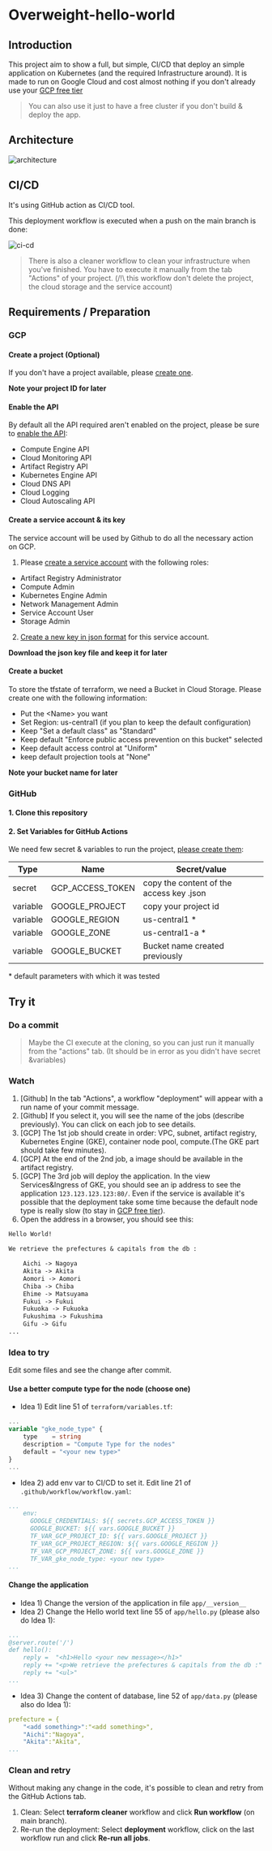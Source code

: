 # Overweight-hello-world

## Introduction

This project aim to show a full, but simple, CI/CD that deploy an simple application on Kubernetes (and the required Infrastructure around). It is made to run on Google Cloud and cost almost nothing if you don't already use your [GCP free tier](https://cloud.google.com/free/docs/free-cloud-features)

> You can also use it just to have a free cluster if you don't build & deploy the app.

## Architecture

![architecture](doc/architecture.png)

## CI/CD

It's using GitHub action as CI/CD tool.

This deployment workflow is executed when a push on the main branch is done:

![ci-cd](doc/ci-cd.jpg)

> There is also a cleaner workflow to clean your infrastructure when you've finished. You have to execute it manually from the tab "Actions" of your project. (/!\ this workflow don't delete the project, the cloud storage and the service account)

## Requirements / Preparation

### GCP

#### Create a project (Optional)

If you don't have a project available, please [create one](https://cloud.google.com/resource-manager/docs/creating-managing-projects).

**Note your project ID for later**

#### Enable the API

By default all the API required aren't enabled on the project, please be sure to [enable the API](https://cloud.google.com/endpoints/docs/openapi/enable-api):

* Compute Engine API
* Cloud Monitoring API
* Artifact Registry API
* Kubernetes Engine API
* Cloud DNS API
* Cloud Logging
* Cloud Autoscaling API

#### Create a service account & its key

The service account will be used by Github to do all the necessary action on GCP. 

1. Please [create a service account](https://cloud.google.com/iam/docs/service-accounts-create) with the following roles:

* Artifact Registry Administrator
* Compute Admin
* Kubernetes Engine Admin
* Network Management Admin
* Service Account User
* Storage Admin

2. [Create a new key in json format](https://cloud.google.com/iam/docs/keys-create-delete) for this service account.

**Download the json key file and keep it for later**

#### Create a bucket

To store the tfstate of terraform, we need a Bucket in Cloud Storage. Please create one with the following information:

* Put the \<Name\> you want
* Set Region: us-central1 (if you plan to keep the default configuration)
* Keep "Set a default class" as "Standard"
* Keep default "Enforce public access prevention on this bucket" selected
* Keep default access control at "Uniform"
* keep default projection tools at "None"

**Note your bucket name for later**

### GitHub

#### 1. Clone this repository

#### 2. Set Variables for GitHub Actions

We need few secret & variables to run the project, [please create them](https://docs.github.com/en/actions/security-guides/encrypted-secrets?tool=webui):

|  Type  | Name             | Secret/value                         |
|--------|------------------|--------------------------------------|
| secret | GCP_ACCESS_TOKEN | copy the content of the access key .json |
|variable| GOOGLE_PROJECT   | copy your project id                 |
|variable| GOOGLE_REGION    | us-central1 *                        |
|variable| GOOGLE_ZONE      | us-central1-a *                      |
|variable| GOOGLE_BUCKET    | Bucket name created previously       |

\* default parameters with which it was tested

## Try it

### Do a commit

> Maybe the CI execute at the cloning, so you can just run it manually from the "actions" tab. (It should be in error as you didn't have secret &variables)

### Watch

1. [Github] In the tab "Actions", a workflow "deployment" will appear with a run name of your commit message.
2. [Github] If you select it, you will see the name of the jobs (describe previously). You can click on each job to see details.
3. [GCP] The 1st job should create in order: VPC, subnet, artifact registry, Kubernetes Engine (GKE), container node pool, compute.(The GKE part should take few minutes).
4. [GCP] At the end of the 2nd job, a image should be available in the artifact registry.
5. [GCP] The 3rd job will deploy the application. In the view Services&Ingress of GKE, you should see an ip address to see the application ``123.123.123.123:80/``. Even if the service is available it's possible that the deployment take some time because the default node type is really slow (to stay in [GCP free tier](https://cloud.google.com/free/docs/free-cloud-features)).
6. Open the address in a browser, you should see this:

```txt
Hello World!

We retrieve the prefectures & capitals from the db :

    Aichi -> Nagoya
    Akita -> Akita
    Aomori -> Aomori
    Chiba -> Chiba
    Ehime -> Matsuyama
    Fukui -> Fukui
    Fukuoka -> Fukuoka
    Fukushima -> Fukushima
    Gifu -> Gifu
...
```

### Idea to try

Edit some files and see the change after commit.

#### Use a better compute type for the node (choose one)

* Idea 1) Edit line 51 of ``terraform/variables.tf``:

```terraform
...
variable "gke_node_type" {
    type    = string
    description = "Compute Type for the nodes"
    default = "<your new type>"
}
...
```

* Idea 2) add env var to CI/CD to set it. Edit line 21 of ``.github/workflow/workflow.yaml``:

```yml
...
    env:
      GOOGLE_CREDENTIALS: ${{ secrets.GCP_ACCESS_TOKEN }}
      GOOGLE_BUCKET: ${{ vars.GOOGLE_BUCKET }}
      TF_VAR_GCP_PROJECT_ID: ${{ vars.GOOGLE_PROJECT }}
      TF_VAR_GCP_PROJECT_REGION: ${{ vars.GOOGLE_REGION }}
      TF_VAR_GCP_PROJECT_ZONE: ${{ vars.GOOGLE_ZONE }}
      TF_VAR_gke_node_type: <your new type>
...
```

#### Change the application

* Idea 1) Change the version of the application in file ``app/__version__``
* Idea 2) Change the Hello world text line 55 of ``app/hello.py`` (please also do Idea 1):

```yml
...
@server.route('/')
def hello():
    reply =  "<h1>Hello <your new message></h1>"
    reply += "<p>We retrieve the prefectures & capitals from the db :"
    reply += "<ul>"
...
```

* Idea 3) Change the content of database, line 52 of ``app/data.py`` (please also do Idea 1):

```yml
prefecture = {
    "<add something>":"<add something>",
    "Aichi":"Nagoya",
    "Akita":"Akita",
...
```

### Clean and retry

Without making any change in the code, it's possible to clean and retry from the GitHub Actions tab.

1. Clean: Select **terraform cleaner** workflow and click **Run workflow** (on main branch).
2. Re-run the deployment:  Select **deployment** workflow, click on the last workflow run and  click **Re-run all jobs**.
